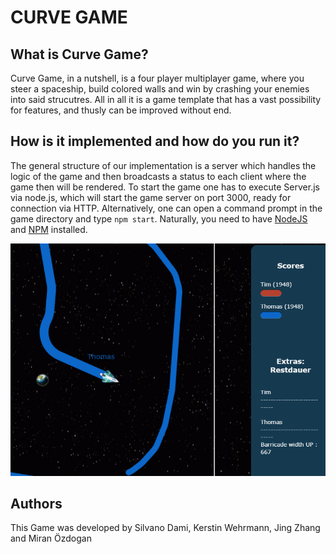 # CURVE GAME

## What is Curve Game?

Curve Game, in a nutshell, is a four player multiplayer game, where you steer a spaceship, build colored walls and win by crashing your enemies into said strucutres. All in all it is a game template that has a vast possibility for features, and thusly can be improved without end.

## How is it implemented and how do you run it?

The general structure of our implementation is a server which handles the logic of the game and then broadcasts a status to each client where the game then will be rendered. To start the game one has to execute Server.js via node.js, which will start the game server on port 3000, ready for connection via HTTP. Alternatively, one can open a command prompt in the game directory and type `npm start`. Naturally, you need to have [NodeJS](https://nodejs.org/en/) and [NPM](https://www.npmjs.com/) installed.

![Have fun](pictures/Curverfever_Titelpage1.PNG?raw=true)

## Authors

This Game was developed by Silvano Dami, Kerstin Wehrmann, Jing Zhang and Miran Özdogan